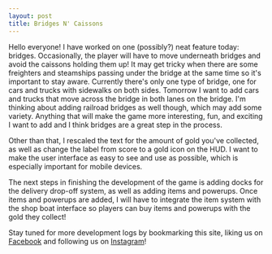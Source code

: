 ```yaml
---
layout: post
title: Bridges N' Caissons
---
```


Hello everyone! I have worked on one (possibly?) neat feature today: bridges. Occasionally, the player will have to move underneath bridges and avoid the caissons holding them up! It may get tricky when there are some freighters and steamships passing under the bridge at the same time so it's important to stay aware. Currently there's only one type of bridge, one for cars and trucks with sidewalks on both sides. Tomorrow I want to add cars and trucks that move across the bridge in both lanes on the bridge. I'm thinking about adding railroad bridges as well though, which may add some variety. Anything that will make the game more interesting, fun, and exciting I want to add and I think bridges are a great step in the process. 

Other than that, I rescaled the text for the amount of gold you've collected, as well as change the label from score to a gold icon on the HUD. I want to make the user interface as easy to see and use as possible, which is especially important for mobile devices. 

The next steps in finishing the development of the game is adding docks for the delivery drop-off system, as well as adding items and powerups. Once items and powerups are added, I will have to integrate the item system with the shop boat interface so players can buy items and powerups with the gold they collect! 

Stay tuned for more development logs by bookmarking this site, liking us on [Facebook](https://www.facebook.com/steerclear/) and following us on [Instagram](https://www.instagram.com/Steer_Clear/)!

